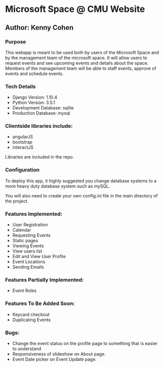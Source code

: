 # Microsoft Space @ CMU Website
## Author: Kenny Cohen

### Purpose

This webapp is meant to be used both by users of the Microsoft Space and by the management team of the microsoft space. It will allow users to request events and see upcoming events and details about the space. Members of the management team will be able to staff events, approve of events and schedule events.

### Tech Details
* Django Version: 1.10.4
* Python Version: 3.5.1
* Development Database: sqlite
* Production Database: mysql

### Clientside libraries include:
* angularJS
* bootstrap
* interactJS

Libraries are included in the repo.

### Configuration
To deploy this app, it highly suggested you change database systems to a more heavy duty database system such as mySQL.

You will also need to create your own config.ini file in the main directory of the project. 

### Features Implemented:
* User Registration
* Calendar
* Requesting Events
* Static pages
* Viewing Events
* View users list
* Edit and View User Profile
* Event Locations
* Sending Emails

### Features Partially Implemented:
* Event Roles

### Features To Be Added Soon:
* Keycard checkout
* Duplicating Events

### Bugs:
* Change the event status on the profile page to something that is easier to understand
* Responsiveness of slideshow on About page.
* Event Date picker on Event Update page.

